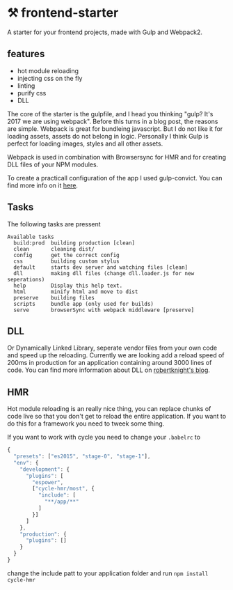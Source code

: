 # ⚒ frontend-starter
A starter for your frontend projects, made with Gulp and Webpack2. 

## features
* hot module reloading 
* injecting css on the fly
* linting 
* purify css 
* DLL

The core of the starter is the gulpfile, and I head you thinking "gulp? It's 2017 we are using webpack". Before this turns in a blog post, the reasons are simple. Webpack is great for bundleing javascript. But I do not like it for loading assets, assets do not belong in logic. Personally I think Gulp is perfect for loading images, styles and all other assets. 

Webpack is used in combination with Browsersync for HMR and for creating DLL files of your NPM modules.

To create a practicall configuration of the app I used gulp-convict. You can find more info on it [here](https://github.com/klaaz0r/gulp-convict).

## Tasks
The following tasks are pressent 
```
Available tasks
  build:prod  building production [clean]
  clean       cleaning dist/
  config      get the correct config
  css         building custom stylus
  default     starts dev server and watching files [clean]
  dll         making dll files (change dll.loader.js for new seperations)
  help        Display this help text.
  html        minify html and move to dist
  preserve    building files
  scripts     bundle app (only used for builds)
  serve       browserSync with webpack middleware [preserve]
```

## DLL
Or Dynamically Linked Library, seperate vendor files from your own code and speed up the reloading. Currently we are looking add a reload speed of 200ms in production for an application containing around 3000 lines of code. You can find more information about DLL on [robertknight's blog](https://robertknight.github.io/posts/webpack-dll-plugins/).

## HMR
Hot module reloading is an really nice thing, you can replace chunks of code live so that you don't get to reload the entire application. If you want to do this for a framework you need to tweek some thing.

If you want to work with cycle you need to change your `.babelrc` to

```javascript
{
  "presets": ["es2015", "stage-0", "stage-1"],
  "env": {
    "development": {
      "plugins": [
        "espower",
        ["cycle-hmr/most", {
          "include": [
            "**/app/**"
          ]
        }]
      ]
    },
    "production": {
      "plugins": []
    }
  }
}
```
change the include patt to your application folder and run  `npm install cycle-hmr`
